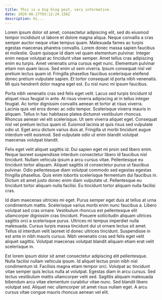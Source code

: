 ```yaml
---
title: This is a big blog post, very informative.
date: 2020-06-27T03:12:24.156Z
description: Hi...
---
```

Lorem ipsum dolor sit amet, consectetur adipiscing elit, sed do eiusmod tempor incididunt ut labore et dolore magna aliqua. Neque convallis a cras semper auctor neque vitae tempus quam. Malesuada fames ac turpis egestas maecenas pharetra convallis. Lorem donec massa sapien faucibus et molestie. Quam quisque id diam vel quam elementum pulvinar. Integer enim neque volutpat ac tincidunt vitae semper. Amet tellus cras adipiscing enim eu turpis. Amet venenatis urna cursus eget nunc. Elementum pulvinar etiam non quam lacus. Sed enim ut sem viverra. Ipsum consequat nisl vel pretium lectus quam id. Fringilla phasellus faucibus scelerisque eleifend donec pretium vulputate sapien. Et tortor consequat id porta nibh venenatis. Mi quis hendrerit dolor magna eget est. Eu nisl nunc mi ipsum faucibus.

Porta nibh venenatis cras sed felis eget velit. Lacus sed turpis tincidunt id aliquet risus feugiat in ante. At risus viverra adipiscing at in tellus integer feugiat. Ac tortor dignissim convallis aenean et tortor at risus viverra. Lacinia quis vel eros donec ac odio tempor. Scelerisque viverra mauris in aliquam. Tellus in hac habitasse platea dictumst vestibulum rhoncus. Rhoncus aenean vel elit scelerisque. Ut sem viverra aliquet eget. Consequat nisl vel pretium lectus quam id. Euismod lacinia at quis risus sed vulputate odio ut. Eget arcu dictum varius duis at. Fringilla ut morbi tincidunt augue interdum velit euismod. Sed vulputate odio ut enim blandit volutpat maecenas volutpat blandit.

Felis eget velit aliquet sagittis id. Dui sapien eget mi proin sed libero enim. Neque laoreet suspendisse interdum consectetur libero id faucibus nisl tincidunt. Nullam vehicula ipsum a arcu cursus vitae. Pellentesque eu tincidunt tortor aliquam. Aliquet sagittis id consectetur purus ut faucibus pulvinar. Odio pellentesque diam volutpat commodo sed egestas egestas fringilla phasellus. Quis enim lobortis scelerisque fermentum dui faucibus in. Dictum sit amet justo donec enim diam vulputate ut. Pellentesque eu tincidunt tortor aliquam nulla facilisi. Eu tincidunt tortor aliquam nulla facilisi cras.

Id diam maecenas ultricies mi eget. Purus semper eget duis at tellus at urna condimentum mattis. Scelerisque varius morbi enim nunc faucibus a. Libero volutpat sed cras ornare. Vestibulum rhoncus est pellentesque elit ullamcorper dignissim cras tincidunt. Posuere sollicitudin aliquam ultrices sagittis orci a scelerisque purus. Ultrices mi tempus imperdiet nulla malesuada. Cursus turpis massa tincidunt dui ut ornare lectus sit amet. Tellus id interdum velit laoreet id donec ultrices tincidunt. Suspendisse in est ante in nibh mauris cursus. Nibh venenatis cras sed felis eget velit aliquet sagittis. Volutpat maecenas volutpat blandit aliquam etiam erat velit scelerisque in.

Est lorem ipsum dolor sit amet consectetur adipiscing elit pellentesque. Nulla facilisi nullam vehicula ipsum. Id aliquet lectus proin nibh nisl condimentum id. Facilisis magna etiam tempor orci. Volutpat ac tincidunt vitae semper quis lectus nulla at volutpat. Egestas diam in arcu cursus. Sed lectus vestibulum mattis ullamcorper velit sed. Sagittis aliquam malesuada bibendum arcu vitae elementum curabitur vitae nunc. Sed blandit libero volutpat sed. Aliquet nec ullamcorper sit amet risus nullam eget. A arcu cursus vitae congue mauris rhoncus aenean vel elit.